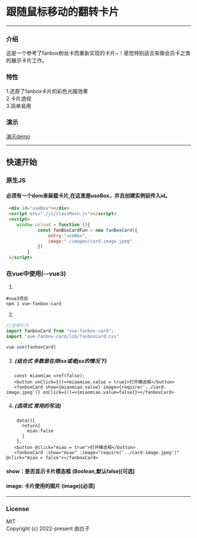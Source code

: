 
跟随鼠标移动的翻转卡片
==

<hr/>

### 介绍
  这是一个参考了fanbox粉丝卡而重新实现的卡片~！感觉特别适合来做会员卡之类的展示卡片工作。


### 特性
  1.还原了fanbox卡片的彩色光膜效果<br/>
  2.卡片透视<br/>
  3.简单易用
### 演示


[演示demo](http://democard.wuhupoo.cn/)

<hr/>


## 快速开始


### 原生JS

#### 必须有一个dom来装载卡片,在这里是useBox，并且创建实例前传入id。



```html
 <div id="useBox"></div>
 <script src="./js/classMain.js"></script>
 <script>
    window.onload = function (){
            const fanBoxCardFun = new fanBoxCard({
                entry:"useBox",
                image:"./images/card-image.jpeg"
            })
        }
 </script>
```

### 在vue中使用(--vue3)



1.   <br/>
```
#vue3项目
npm i vue-fanbox-card
```

2.
```js
//全局引入
import fanboxCard from "vue-fanbox-card";
import "vue-fanbox-card/lib/fanboxCard.css"

vue.use(fanboxCard)
```

3. ##### (组合式 多数是在用tsx或者jsx的情况下)

```vue
   const miaomiao =ref(false);
   <button onClick={()=>miaomiao.value = true}>打开模态框</button>
   <fanboxCard show={miaomiao.value} image={require('../card-image.jpeg')} onClick={()=>{miaomiao.value=false}}></fanboxCard>
```
4. ##### (选项式 常用的写法)
```vue
    data(){
      return{
        miao:false
      }
    },
   <button @click="miao = true">打开模态框</button>
   <fanboxCard :show="miao" :image="require('../card-image.jpeg')" @click="miao = false"></fanboxCard>
```

#### show：是否显示卡片模态框   (Boolean,默认false)[可选]<br/>
#### image: 卡片使用的图片 (image)[必须]



<Hr/>

### License


MIT
<br/>
Copyright (c) 2022-present 由白子

